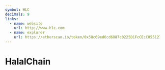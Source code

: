 ```yaml
---
symbol: HLC
decimals: 9
links:
  - name: website
    url: http://www.hlc.com
  - name: explorer
    url: https://etherscan.io/token/0x58c69ed6cd6887c0225D1FcCEcC055127843c69b
---
```


# HalalChain
